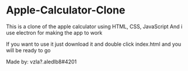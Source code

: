 # Apple-Calculator-Clone
This is a clone of the apple calculator using HTML, CSS, JavaScript
And i use electron for making the app to work

If you want to use it just download it and double click index.html and you will be ready to go

Made by: vzla?.aledlb8#4201
